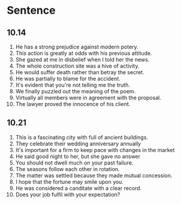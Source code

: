 # Sentence

## 10.14
1. He has a strong prejudice against modern potery.
2. This action is greatly at odds with his previous attitude.
3. She gazed at me in disbelief when I told her the news.
4. The whole construction site was a hive of activity.
5. He would suffer death rather than betray the secret.
6. He was partially to blame for the accident.
7. It's evident that you're not telling me the truth.
8. We finally puzzled out the meaning of the poem.
9. Virtually all members were in agreement with the proposal.
10. The lawyer proved the innocence of his client.

## 10.21
1. This is a fascinating city with full of ancient buildings.
2. They celebrate their wedding anniversary annually
3. It's important for a firm to keep pace with changes in the market
4. He said good night to her, but she gave no answer
5. You should not dwell much on your past failure.
6. The seasons follow each other in rotation.
7. The matter was settled because they made mutual concession.
8. I hope that the fortune may smile upon you.
9. He was considered a canditate with a clear record.
10. Does your job fulfil with your expectation?